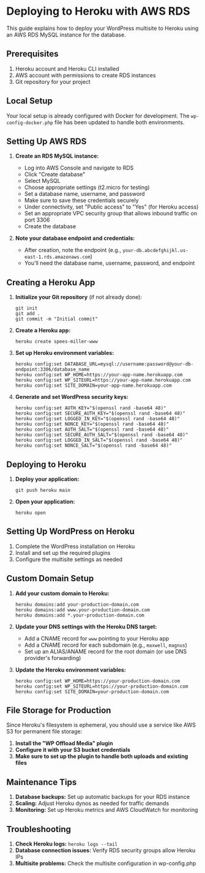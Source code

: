 # Deploying to Heroku with AWS RDS

This guide explains how to deploy your WordPress multisite to Heroku using an AWS RDS MySQL instance for the database.

## Prerequisites

1. Heroku account and Heroku CLI installed
2. AWS account with permissions to create RDS instances
3. Git repository for your project

## Local Setup

Your local setup is already configured with Docker for development. The `wp-config-docker.php` file has been updated to handle both environments.

## Setting Up AWS RDS

1. **Create an RDS MySQL instance:**
   - Log into AWS Console and navigate to RDS
   - Click "Create database"
   - Select MySQL
   - Choose appropriate settings (t2.micro for testing)
   - Set a database name, username, and password
   - Make sure to save these credentials securely
   - Under connectivity, set "Public access" to "Yes" (for Heroku access)
   - Set an appropriate VPC security group that allows inbound traffic on port 3306
   - Create the database

2. **Note your database endpoint and credentials:**
   - After creation, note the endpoint (e.g., `your-db.abcdefghijkl.us-east-1.rds.amazonaws.com`)
   - You'll need the database name, username, password, and endpoint

## Creating a Heroku App

1. **Initialize your Git repository** (if not already done):
   ```
   git init
   git add .
   git commit -m "Initial commit"
   ```

2. **Create a Heroku app:**
   ```
   heroku create spees-miller-www
   ```

3. **Set up Heroku environment variables:**
   ```
   heroku config:set DATABASE_URL=mysql://username:password@your-db-endpoint:3306/database_name
   heroku config:set WP_HOME=https://your-app-name.herokuapp.com
   heroku config:set WP_SITEURL=https://your-app-name.herokuapp.com
   heroku config:set SITE_DOMAIN=your-app-name.herokuapp.com
   ```

4. **Generate and set WordPress security keys:**
   ```
   heroku config:set AUTH_KEY="$(openssl rand -base64 48)"
   heroku config:set SECURE_AUTH_KEY="$(openssl rand -base64 48)"
   heroku config:set LOGGED_IN_KEY="$(openssl rand -base64 48)"
   heroku config:set NONCE_KEY="$(openssl rand -base64 48)"
   heroku config:set AUTH_SALT="$(openssl rand -base64 48)"
   heroku config:set SECURE_AUTH_SALT="$(openssl rand -base64 48)"
   heroku config:set LOGGED_IN_SALT="$(openssl rand -base64 48)"
   heroku config:set NONCE_SALT="$(openssl rand -base64 48)"
   ```

## Deploying to Heroku

1. **Deploy your application:**
   ```
   git push heroku main
   ```

2. **Open your application:**
   ```
   heroku open
   ```

## Setting Up WordPress on Heroku

1. Complete the WordPress installation on Heroku
2. Install and set up the required plugins
3. Configure the multisite settings as needed

## Custom Domain Setup

1. **Add your custom domain to Heroku:**
   ```
   heroku domains:add your-production-domain.com
   heroku domains:add www.your-production-domain.com
   heroku domains:add *.your-production-domain.com
   ```

2. **Update your DNS settings with the Heroku DNS target:**
   - Add a CNAME record for `www` pointing to your Heroku app
   - Add a CNAME record for each subdomain (e.g., `maxwell`, `magnus`)
   - Set up an ALIAS/ANAME record for the root domain (or use DNS provider's forwarding)

3. **Update the Heroku environment variables:**
   ```
   heroku config:set WP_HOME=https://your-production-domain.com
   heroku config:set WP_SITEURL=https://your-production-domain.com
   heroku config:set SITE_DOMAIN=your-production-domain.com
   ```

## File Storage for Production

Since Heroku's filesystem is ephemeral, you should use a service like AWS S3 for permanent file storage:

1. **Install the "WP Offload Media" plugin**
2. **Configure it with your S3 bucket credentials**
3. **Make sure to set up the plugin to handle both uploads and existing files**

## Maintenance Tips

1. **Database backups:** Set up automatic backups for your RDS instance
2. **Scaling:** Adjust Heroku dynos as needed for traffic demands
3. **Monitoring:** Set up Heroku metrics and AWS CloudWatch for monitoring

## Troubleshooting

1. **Check Heroku logs:** `heroku logs --tail`
2. **Database connection issues:** Verify RDS security groups allow Heroku IPs
3. **Multisite problems:** Check the multisite configuration in wp-config.php